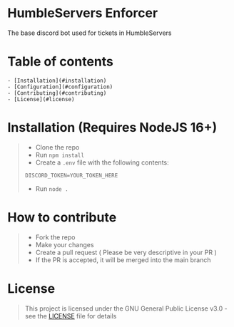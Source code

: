 # HumbleServers Enforcer
 The base discord bot used for tickets in HumbleServers

# Table of contents
    - [Installation](#installation)
    - [Configuration](#configuration)
    - [Contributing](#contributing)
    - [License](#license)

# Installation  (Requires NodeJS 16+)
> * Clone the repo
> * Run `npm install`
> * Create a `.env` file with the following contents:
>
> ```env
> DISCORD_TOKEN=YOUR_TOKEN_HERE
> ```
>
> * Run `node .`

# How to contribute 
> * Fork the repo
> * Make your changes
> * Create a pull request ( Please be very descriptive in your PR )
> * If the PR is accepted, it will be merged into the main branch

# License 
> This project is licensed under the GNU General Public License v3.0 - see the [LICENSE](LICENSE) file for details

